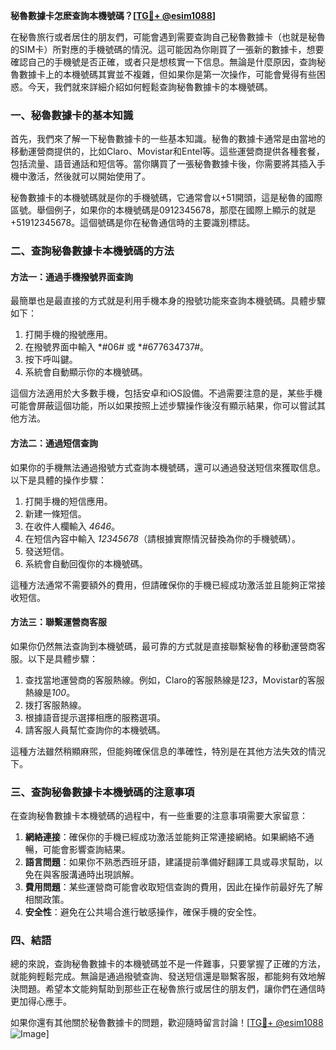 **秘魯數據卡怎麽查詢本機號碼？[[TG💪+ @esim1088](https://t.me/s/esim1088)]**

在秘魯旅行或者居住的朋友們，可能會遇到需要查詢自己秘魯數據卡（也就是秘魯的SIM卡）所對應的手機號碼的情況。這可能因為你剛買了一張新的數據卡，想要確認自己的手機號是否正確，或者只是想核實一下信息。無論是什麼原因，查詢秘魯數據卡上的本機號碼其實並不複雜，但如果你是第一次操作，可能會覺得有些困惑。今天，我們就來詳細介紹如何輕鬆查詢秘魯數據卡的本機號碼。

### 一、秘魯數據卡的基本知識

首先，我們來了解一下秘魯數據卡的一些基本知識。秘魯的數據卡通常是由當地的移動運營商提供的，比如Claro、Movistar和Entel等。這些運營商提供各種套餐，包括流量、語音通話和短信等。當你購買了一張秘魯數據卡後，你需要將其插入手機中激活，然後就可以開始使用了。

秘魯數據卡的本機號碼就是你的手機號碼，它通常會以+51開頭，這是秘魯的國際區號。舉個例子，如果你的本機號碼是0912345678，那麼在國際上顯示的就是+51912345678。這個號碼是你在秘魯通信時的主要識別標誌。

### 二、查詢秘魯數據卡本機號碼的方法

#### 方法一：通過手機撥號界面查詢

最簡單也是最直接的方式就是利用手機本身的撥號功能來查詢本機號碼。具體步驟如下：

1. 打開手機的撥號應用。
2. 在撥號界面中輸入 *#06# 或 *#677634737#。
3. 按下呼叫鍵。
4. 系統會自動顯示你的本機號碼。

這個方法適用於大多數手機，包括安卓和iOS設備。不過需要注意的是，某些手機可能會屏蔽這個功能，所以如果按照上述步驟操作後沒有顯示結果，你可以嘗試其他方法。

#### 方法二：通過短信查詢

如果你的手機無法通過撥號方式查詢本機號碼，還可以通過發送短信來獲取信息。以下是具體的操作步驟：

1. 打開手機的短信應用。
2. 新建一條短信。
3. 在收件人欄輸入 *4646*。
4. 在短信內容中輸入 *12345678*（請根據實際情況替換為你的手機號碼）。
5. 發送短信。
6. 系統會自動回復你的本機號碼。

這種方法通常不需要額外的費用，但請確保你的手機已經成功激活並且能夠正常接收短信。

#### 方法三：聯繫運營商客服

如果你仍然無法查詢到本機號碼，最可靠的方式就是直接聯繫秘魯的移動運營商客服。以下是具體步驟：

1. 查找當地運營商的客服熱線。例如，Claro的客服熱線是*123*，Movistar的客服熱線是*100*。
2. 拨打客服熱線。
3. 根據語音提示選擇相應的服務選項。
4. 請客服人員幫忙查詢你的本機號碼。

這種方法雖然稍顯麻煕，但能夠確保信息的準確性，特別是在其他方法失效的情況下。

### 三、查詢秘魯數據卡本機號碼的注意事項

在查詢秘魯數據卡本機號碼的過程中，有一些重要的注意事項需要大家留意：

1. **網絡連接**：確保你的手機已經成功激活並能夠正常連接網絡。如果網絡不通暢，可能會影響查詢結果。
2. **語言問題**：如果你不熟悉西班牙語，建議提前準備好翻譯工具或尋求幫助，以免在與客服溝通時出現誤解。
3. **費用問題**：某些運營商可能會收取短信查詢的費用，因此在操作前最好先了解相關政策。
4. **安全性**：避免在公共場合進行敏感操作，確保手機的安全性。

### 四、結語

總的來說，查詢秘魯數據卡的本機號碼並不是一件難事，只要掌握了正確的方法，就能夠輕鬆完成。無論是通過撥號查詢、發送短信還是聯繫客服，都能夠有效地解決問題。希望本文能夠幫助到那些正在秘魯旅行或居住的朋友們，讓你們在通信時更加得心應手。

如果你還有其他關於秘魯數據卡的問題，歡迎隨時留言討論！[[TG💪+ @esim1088](https://t.me/s/esim1088) ![Image](https://i.postimg.cc/4NQfJmqS/Snipaste-2025-05-13-00-14-12.png)]